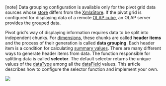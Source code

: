 [note] Data grouping configuration is available only for the pivot grid data sources whose [store](/api-reference/30%20Data%20Layer/PivotGridDataSource/1%20Configuration/store '/Documentation/ApiReference/Data_Layer/PivotGridDataSource/Configuration/store/') differs from the [XmlaStore](/api-reference/30%20Data%20Layer/XmlaStore '/Documentation/ApiReference/Data_Layer/XmlaStore/'). If the pivot grid is configured for displaying data of a remote [OLAP cube](/api-reference/30%20Data%20Layer/XmlaStore/1%20Configuration/cube.md '/Documentation/ApiReference/Data_Layer/XmlaStore/Configuration/#cube'), an OLAP server provides the grouped data.

Pivot grid's way of displaying information requires data to be split into independent chunks. For [dimensions](/concepts/05%20Widgets/PivotGrid/020%20Fields%20and%20Areas/20%20Areas.md '/Documentation/Guide/Widgets/PivotGrid/Fields_and_Areas/#Areas'), these chunks are called **header items** and the process of their generation is called **data grouping**. Each header item is a condition for calculating [summary values](/concepts/05%20Widgets/PivotGrid/020%20Fields%20and%20Areas/20%20Areas.md '/Documentation/Guide/Widgets/PivotGrid/Fields_and_Areas/#Areas'). There are many different ways to generate header items from data. The function responsible for splitting data is called **selector**. The default selector returns the unique values of the [dataType](/api-reference/30%20Data%20Layer/PivotGridDataSource/1%20Configuration/fields/dataType.md '/Documentation/ApiReference/Data_Layer/PivotGridDataSource/Configuration/fields/#dataType') among all the [dataField](/api-reference/30%20Data%20Layer/PivotGridDataSource/1%20Configuration/fields/dataField.md '/Documentation/ApiReference/Data_Layer/PivotGridDataSource/Configuration/fields/#dataField') values. This article describes how to configure the selector function and implement your own.

![](/Content/images/doc/19_2/DataGrid/PivotGrid_DataGrouping.png)